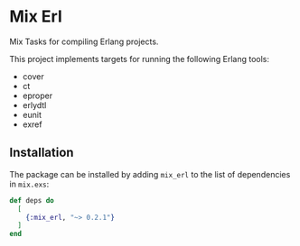# Mix Erl

Mix Tasks for compiling Erlang projects.

This project implements targets for running the following Erlang tools:

* cover
* ct
* eproper
* erlydtl
* eunit
* exref

## Installation

The package can be installed by adding `mix_erl` to the list of dependencies
in `mix.exs`:

```elixir
def deps do
  [
    {:mix_erl, "~> 0.2.1"}
  ]
end
```
